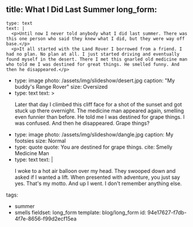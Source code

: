 title: What I Did Last Summer
long_form:
  -
    type: text
    text: |
      <p>Until now I never told anybody what I did last summer. There was this one person who said they knew what I did, but they were way off base.</p>
      <p>It all started with the Land Rover I borrowed from a friend. I had no plan. No plan at all. I just started driving and eventually found myself in the desert. There I met this gnarled old medicine man who told me I was destined for great things. He smelled funny. And then he disappeared.</p>
  -
    type: image
    photo: /assets/img/slideshow/desert.jpg
    caption: "My buddy's Range Rover"
    size: Oversized
  -
    type: text
    text: >
      <p>Later that day I climbed this cliff face for a shot of the sunset and got stuck up there overnight. The medicine man appeared again, smelling even funnier than before. He told me I was destined for grape things. I was confused. And then he disappeared. Grape things?</p>
  -
    type: image
    photo: /assets/img/slideshow/dangle.jpg
    caption: My footsies
    size: Normal
  -
    type: quote
    quote: You are destined for grape things.
    cite: Smelly Medicine Man
  -
    type: text
    text: |
      <p>I woke to a hot air balloon over my head. They swooped down and asked if I wanted a lift. When presented with adventure, you just say yes. That's my motto. And up I went. I don't remember anything else.</p>
tags:
  - summer
  - smells
fieldset: long_form
template: blog/long_form
id: 94e17627-f7db-4f7e-8656-f99d2ecf15ea
